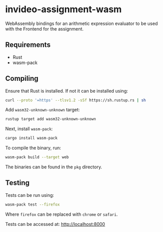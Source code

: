 # invideo-assignment-wasm

WebAssembly bindings for an arithmetic expression evaluator to be used with the Frontend for the assignment.

## Requirements

- Rust
- wasm-pack

## Compiling

Ensure that Rust is installed. If not it can be installed using:

```bash
curl --proto '=https' --tlsv1.2 -sSf https://sh.rustup.rs | sh
```

Add `wasm32-unknown-unknown` target:

```bash
rustup target add wasm32-unknown-unknown
```

Next, install `wasm-pack`:

```bash
cargo install wasm-pack
```

To compile the binary, run:

```bash
wasm-pack build --target web
```

The binaries can be found in the `pkg` directory.

## Testing

Tests can be run using:

```bash
wasm-pack test --firefox
```

Where `firefox` can be replaced with `chrome` or `safari`.

Tests can be accessed at: [http://localhost:8000](http://localhost:8000)
